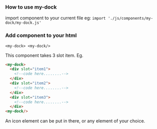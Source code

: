 ### How to use my-dock
import component to your current file eg:
`import './js/components/my-dock/my-dock.js'` 

### Add component to your html
`<my-dock> <my-dock/>`

This component takes 3 slot item. Eg. 
```html
<my-dock> 
  <div slot="item1">  
    <!--code here........-->
  </div>
  <div slot="item2">  
    <!--code here........-->
  </div>
  <div slot="item3">  
    <!--code here........-->
  </div>
<my-dock/>
```
An icon element can be put in there, or any element of your choice.
<br/>


